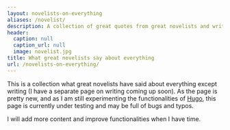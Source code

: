 ```yaml
---
layout: novelists-on-everything
aliases: /novelist/
description: A collection of great quotes from great novelists and writers
header:
  caption: null
  caption_url: null
  image: novelist.jpg
title: What great novelists say about everything
url: /novelists-on-everything/
---
```


This is a collection what great novelists have said about everything except writing (I have a separate page on writing coming up soon). As the page is pretty new, and as I am still experimenting the functionalities of [Hugo](/tech/hugo-vs-jekyll-static-site-generator/), this page is currently under testing and may be full of bugs and typos.

I will add more content and improve functionalities when I have time.
